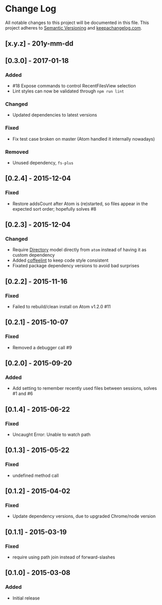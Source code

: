 # Change Log
All notable changes to this project will be documented in this file.
This project adheres to [Semantic Versioning](http://semver.org/) and [keepachangelog.com](http://keepachangelog.com/).

## [x.y.z] - 201y-mm-dd

## [0.3.0] - 2017-01-18
### Added
- #18 Expose commands to control RecentFilesView selection
- Lint styles can now be validated through `npm run lint`

### Changed
- Updated dependencies to latest versions

### Fixed
- Fix test case broken on master (Atom handled it internally nowadays)

### Removed
- Unused dependency, `fs-plus`

## [0.2.4] - 2015-12-04
### Fixed
- Restore addsCount after Atom is (re)started, so files appear in the expected sort order; hopefully solves #8

## [0.2.3] - 2015-12-04
### Changed
- Require [Directory](https://atom.io/docs/api/v1.2.4/Directory) model directly from `atom` instead of having it as custom dependency
- Added [coffeelint](http://www.coffeelint.org/) to keep code style consistent
- Fixated package dependency versions to avoid bad surprises

## [0.2.2] - 2015-11-16
### Fixed
- Failed to rebuild/clean install on Atom v1.2.0 #11

## [0.2.1] - 2015-10-07
### Fixed
- Removed a debugger call #9

## [0.2.0] - 2015-09-20
### Added
- Add setting to remember recently used files between sessions, solves #1 and #6

## [0.1.4] - 2015-06-22
### Fixed
- Uncaught Error: Unable to watch path

## [0.1.3] - 2015-05-22
### Fixed
- undefined method call

## [0.1.2] - 2015-04-02
### Fixed
- Update dependency versions, due to upgraded Chrome/node version

## [0.1.1] - 2015-03-19
### Fixed
- require using path join instead of forward-slashes

## [0.1.0] - 2015-03-08
### Added
- Initial release

